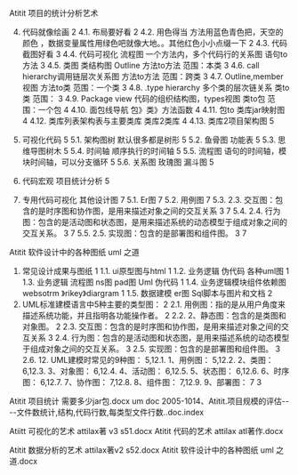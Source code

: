 Atitit 项目的统计分析艺术



4. 代码就像绘画	2
4.1. 布局要好看	2
4.2. 用色得当 方法用蓝色青色把，天空的颜色 ，数据变量属性用绿色吧就像大地。。其他红色小小点缀一下	2
4.3. 代码截图好看	3
4.4. 代码可视化  流程图  一个方法内，多个代码行的关系图 语句to方法	3
4.5. 类图 类结构图 Outline   方法to方法 范围：本类	3
4.6. call hierarchy调用链层次关系图  方法to方法 范围：跨类	3
4.7. Outline,member视图 方法to类   范围：一个类	3
4.8. .type hierarchy 多个类的层次链关系 类to类 范围：	3
4.9. Package view 代码的组织结构图，types视图   类to包  范围：一个包	4
4.10. 面包线导航 包》类》方法函数	4
4.11. 包to 类库jar映射图	4
4.12. 类库列表架构表与主要类库  类库2类库	4
4.13. 类库2项目架构图	5
5. 可视化代码	5
5.1. 架构图树 默认很多都是树形	5
5.2. 鱼骨图  功能表	5
5.3. 思维导图树木	5
5.4. 时间轴 顺序执行的时间轴	5
5.5. 流程图 语句的时间轴，模块时间轴，可以分支循环	5
5.6. 关系图  玫瑰图 漏斗图	5
6. 代码宏观  项目统计分析	5




5. 专用代码可视化 其他设计图	7
5.1. Er图	7
5.2. 用例图	7
5.3. 2.3. 交互图：包含的是时序图和协作图，是用来描述对象之间的交互关系	3	7
5.4. 2.4. 行为图：包含的是活动图和状态图，是用来描述系统的动态模型于组成对象之间的交互关系。	3	7
5.5. 2.5. 实现图：包含的是部署图和组件图。	3	7




Atitit 软件设计中的各种图纸 uml 之道

1. 常见设计成果与图纸	1
1.1. ui原型图与html	1
1.2. 业务逻辑 伪代码  各种uml图	1
1.3. 业务逻辑 流程图  ns图 pad图 Uml 伪代码	1
1.4. 业务逻辑模块组件依赖图 websotrm 》rikey》diargram	1
1.5. 数据建模 er图  Sql脚本与图片和文档	2
2. UML标准建模语言中5种主要的类型图：	2
2.1. 用例图：指的是从用户角度来描述系统功能，并且指明各功能操作者。	2
2.2. 2、静态图：包含的是类图和对象图。	2
2.3. 交互图：包含的是时序图和协作图，是用来描述对象之间的交互关系	3
2.4. 行为图：包含的是活动图和状态图，是用来描述系统的动态模型于组成对象之间的交互关系。	3
2.5. 实现图：包含的是部署图和组件图。	3
2.6. 12. UML建模时常见的9种图：	5,12.1. 1、用例图： 5,12.2. 2、类图： 6,12.3. 3、对象图： 6,12.4. 4、活动图： 6,12.5. 5、状态图： 6,12.6. 6、时序图： 6,12.7. 7、协作图： 7,12.8. 8、组件图： 7,12.9. 9、部署图： 7	3



Atitit 项目统计  需要多少jar包.docx
um doc 2005-1014、Atitit.项目规模的评估----文件数统计,结构,代码行数,每类型文件行数..doc.index


Atiitt  可视化的艺术 attilax著 v3 s51.docx
Atitit 代码的艺术 attilax atl著作.docx

Atitit 数据分析的艺术 attilax著v2 s52.docx
Atitit 软件设计中的各种图纸 uml 之道.docx
